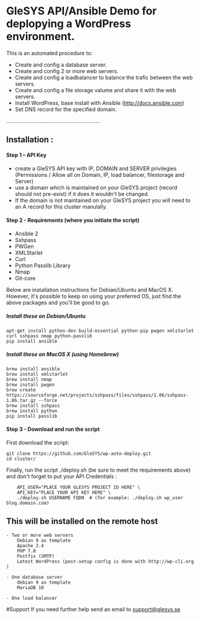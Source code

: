 # GleSYS API/Ansible Demo for deplopying a WordPress environment.

This is an automated procedure to:

  * Create and config a database server.
  * Create and config 2 or more web servers.
  * Create and config a loadbalancer to balance the trafic between the web servers.
  * Create and config a file storage valume and share it with the web servers.
  * Install WordPress, base install with Ansible (http://docs.ansible.com)
  * Set DNS record for the specified domain.

..............................................................

## Installation : 

#### Step 1 – API Key
  * create a GleSYS API key with IP, DOMAIN and SERVER privilegies (Permissions / Allow all on Domain, IP, load balancer, filestorage and Server)
  * use a domain which is maintained on your GleSYS project  (record should not pre-exist) if it does it wouldn't be changed.
  * If the domain is not maintained on your GleSYS project you will need to an A record for this cluster manulally.

#### Step 2 - Requirements (where you initiate the script)
  * Ansible 2
  * Sshpass
  * PWGen
  * XMLStarlet
  * Curl
  * Python Passlib Library
  * Nmap
  * Git-core

Below are installation instructions for Debian/Ubuntu and MacOS X. However, it's possible to keep on using your preferred OS, just find the above packages and you'll be good to go.

##### Install these on Debian/Ubuntu

	apt-get install python-dev build-essential python-pip pwgen xmlstarlet curl sshpass nmap python-passlib
	pip install ansible

##### Install these on MacOS X (using Homebrew)

	brew install ansible
	brew install xmlstarlet
	brew install nmap
	brew install pwgen
	brew create https://sourceforge.net/projects/sshpass/files/sshpass/1.06/sshpass-1.06.tar.gz --force
	brew install sshpass
	brew install python
	pip install passlib

#### Step 3 - Download and run the script
First download the script:

	git clone https://github.com/GleSYS/wp-auto-deploy.git
	cd cluster/

Finally, run the script ./deploy.sh (be sure to meet the requirements above) and don't forget to put your API Credentials :

```
	API_USER="PLACE YOUR GLESYS PROJECT ID HERE" \
	API_KEY="PLACE YOUR API KEY HERE" \
	./deploy.sh USERNAME FQDN  # (for example: ./deploy.sh wp_user blog.domain.com)
```
## This will be installed on the remote host

	- Two or more web servers
		Debian 9 as template
		Apache 2.4
		PHP 7.0
		Postfix (SMTP)
		Latest WordPress (post-setup config is done with http://wp-cli.org )
	
	- One database server
		debian 9 as template
		MariaDB 10
	
	- One load balancer
	

#Support
If you need further help send an email to support@glesys.se
